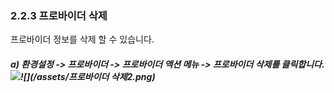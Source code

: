### 2.2.3 프로바이더 삭제

프로바이더 정보를 삭제 할 수 있습니다.

##### a\)    환경설정 -&gt; 프로바이더 -&gt; 프로바이더 액션 메뉴 -&gt; 프로바이더 삭제를 클릭합니다.![](/assets/프로삭제수정.png)![](/assets/프로바이더 삭제2.png)



